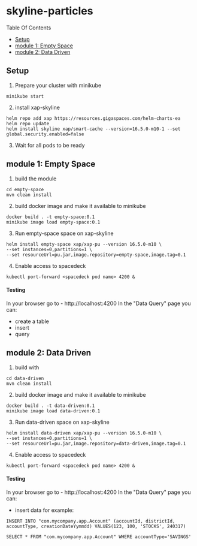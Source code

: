# skyline-particles
Table Of Contents
- [Setup](#setup)
- [module 1: Empty Space](#empty-space)
- [module 2: Data Driven](#data-driven)

## Setup <a name="setup"></a>
1. Prepare your cluster with minikube 
```
minikube start
```
2. install xap-skyline
```
helm repo add xap https://resources.gigaspaces.com/helm-charts-ea
helm repo update
helm install skyline xap/smart-cache --version=16.5.0-m10-1 --set global.security.enabled=false
```
3. Wait for all pods to be ready

## module 1: Empty Space <a name="empty-space"></a>
1. build the module
```
cd empty-space
mvn clean install
```
2. build docker image and make it available to minikube
```
docker build . -t empty-space:0.1 
minikube image load empty-space:0.1
```
3. Run empty-space space on xap-skyline
```
helm install empty-space xap/xap-pu --version 16.5.0-m10 \
--set instances=0,partitions=1 \
--set resourceUrl=pu.jar,image.repository=empty-space,image.tag=0.1
```
4. Enable access to spacedeck
```
kubectl port-forward <spacedeck pod name> 4200 &
```

#### Testing
In your browser go to - http://localhost:4200
In the "Data Query" page you can:
- create a table
- insert
- query

## module 2: Data Driven <a name="data-driven"></a>
1. build with 
```
cd data-driven
mvn clean install
```
2. build docker image and make it available to minikube
```
docker build . -t data-driven:0.1 
minikube image load data-driven:0.1
```
3. Run data-driven space on xap-skyline
```
helm install data-driven xap/xap-pu --version 16.5.0-m10 \
--set instances=0,partitions=1 \
--set resourceUrl=pu.jar,image.repository=data-driven,image.tag=0.1
```
4. Enable access to spacedeck
```
kubectl port-forward <spacedeck pod name> 4200 &
```

#### Testing
In your browser go to - http://localhost:4200
In the "Data Query" page you can:
- insert data for example:
```
INSERT INTO "com.mycompany.app.Account" (accountId, districtId, accountType, creationDateYymmdd) VALUES(123, 100, 'STOCKS', 240317) 

SELECT * FROM "com.mycompany.app.Account" WHERE accountType='SAVINGS'
```